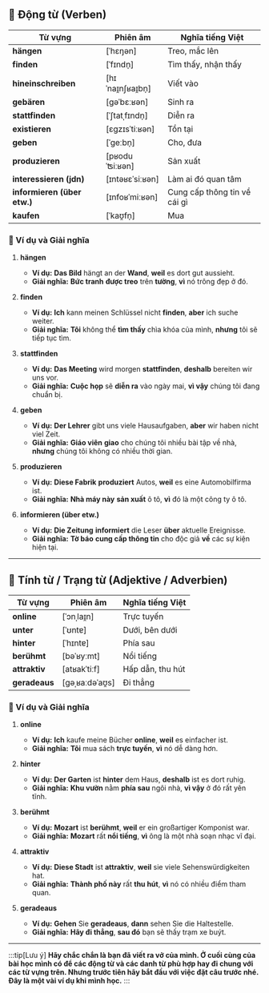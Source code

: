 ## **🔹 Động từ (Verben)**

|**Từ vựng**|**Phiên âm**|**Nghĩa tiếng Việt**|
|---|---|---|
|**hängen**|[ˈhɛŋən]|Treo, mắc lên|
|**finden**|[ˈfɪndn̩]|Tìm thấy, nhận thấy|
|**hineinschreiben**|[hɪˈnaɪ̯nʃʁaɪ̯bn̩]|Viết vào|
|**gebären**|[ɡəˈbɛːʁən]|Sinh ra|
|**stattfinden**|[ˈʃtatˌfɪndn̩]|Diễn ra|
|**existieren**|[ɛɡzɪsˈtiːʁən]|Tồn tại|
|**geben**|[ˈɡeːbn̩]|Cho, đưa|
|**produzieren**|[pʁoduˈʦiːʁən]|Sản xuất|
|**interessieren (jdn)**|[ɪntəʁɛˈsiːʁən]|Làm ai đó quan tâm|
|**informieren (über etw.)**|[ɪnfoʁˈmiːʁən]|Cung cấp thông tin về cái gì|
|**kaufen**|[ˈkaʊ̯fn̩]|Mua|

### **📌 Ví dụ và Giải nghĩa**

1. **hängen**
    
    - **Ví dụ:** **Das Bild** hängt an der **Wand**, **weil** es dort gut aussieht.
    - **Giải nghĩa:** **Bức tranh** **được treo** trên **tường**, **vì** nó trông đẹp ở đó.
2. **finden**
    
    - **Ví dụ:** **Ich** kann meinen Schlüssel nicht **finden**, **aber** ich suche weiter.
    - **Giải nghĩa:** **Tôi** không thể **tìm thấy** chìa khóa của mình, **nhưng** tôi sẽ tiếp tục tìm.
3. **stattfinden**
    
    - **Ví dụ:** **Das Meeting** wird morgen **stattfinden**, **deshalb** bereiten wir uns vor.
    - **Giải nghĩa:** **Cuộc họp** sẽ **diễn ra** vào ngày mai, **vì vậy** chúng tôi đang chuẩn bị.
4. **geben**
    
    - **Ví dụ:** **Der Lehrer** gibt uns viele Hausaufgaben, **aber** wir haben nicht viel Zeit.
    - **Giải nghĩa:** **Giáo viên** **giao** cho chúng tôi nhiều bài tập về nhà, **nhưng** chúng tôi không có nhiều thời gian.
5. **produzieren**
    
    - **Ví dụ:** **Diese Fabrik** **produziert** Autos, **weil** es eine Automobilfirma ist.
    - **Giải nghĩa:** **Nhà máy này** **sản xuất** ô tô, **vì** đó là một công ty ô tô.
6. **informieren (über etw.)**
    
    - **Ví dụ:** **Die Zeitung** **informiert** die Leser **über** aktuelle Ereignisse.
    - **Giải nghĩa:** **Tờ báo** **cung cấp thông tin** cho độc giả **về** các sự kiện hiện tại.

---

## **🔹 Tính từ / Trạng từ (Adjektive / Adverbien)**

|**Từ vựng**|**Phiên âm**|**Nghĩa tiếng Việt**|
|---|---|---|
|**online**|[ˈɔnˌlaɪ̯n]|Trực tuyến|
|**unter**|[ˈʊntɐ]|Dưới, bên dưới|
|**hinter**|[ˈhɪntɐ]|Phía sau|
|**berühmt**|[bəˈʁyːmt]|Nổi tiếng|
|**attraktiv**|[atʁakˈtiːf]|Hấp dẫn, thu hút|
|**geradeaus**|[ɡəˌʁaːdəˈaʊ̯s]|Đi thẳng|

### **📌 Ví dụ và Giải nghĩa**

1. **online**
    
    - **Ví dụ:** **Ich** kaufe meine Bücher **online**, **weil** es einfacher ist.
    - **Giải nghĩa:** **Tôi** mua sách **trực tuyến**, **vì** nó dễ dàng hơn.
2. **hinter**
    
    - **Ví dụ:** **Der Garten** ist **hinter** dem Haus, **deshalb** ist es dort ruhig.
    - **Giải nghĩa:** **Khu vườn** nằm **phía sau** ngôi nhà, **vì vậy** ở đó rất yên tĩnh.
3. **berühmt**
    
    - **Ví dụ:** **Mozart** ist **berühmt**, **weil** er ein großartiger Komponist war.
    - **Giải nghĩa:** **Mozart** rất **nổi tiếng**, **vì** ông là một nhà soạn nhạc vĩ đại.
4. **attraktiv**
    
    - **Ví dụ:** **Diese Stadt** ist **attraktiv**, **weil** sie viele Sehenswürdigkeiten hat.
    - **Giải nghĩa:** **Thành phố này** rất **thu hút**, **vì** nó có nhiều điểm tham quan.
5. **geradeaus**
    
    - **Ví dụ:** **Gehen** Sie **geradeaus**, **dann** sehen Sie die Haltestelle.
    - **Giải nghĩa:** **Hãy đi thẳng**, **sau đó** bạn sẽ thấy trạm xe buýt.


---
:::tip[Lưu ý]
**Hãy chắc chắn là bạn đã viết ra vở của mình. Ở cuối cùng của bài học mình có để các động từ và các danh từ phù hợp hay đi chung với các từ vựng trên. Nhưng trước tiên hãy bắt đầu với việc đặt câu trước nhé. Đây là một vài ví dụ khi mình học.**
:::